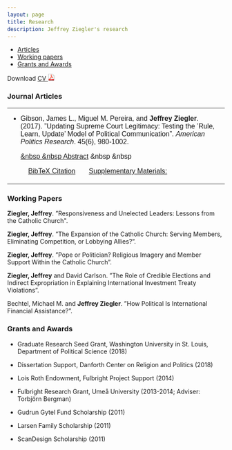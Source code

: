 ```yaml
---
layout: page
title: Research
description: Jeffrey Ziegler's research
---
```


<div class="navbar">
    <div class="navbar-inner">
        <ul class="nav">
            <li><a href="#articles">Articles</a></li>
            <li><a href="#workingPapers">Working papers</a></li>
            <li><a href="#grants">Grants and Awards</a></li>
        </ul>
    </div>
</div>
            
Download <a href="https://drive.google.com/open?id=1tBMW3yqCl2WfRwRRfyTYkDypJOkOb961">	CV <img src="icons16/pdf-icon.png" alt="hi" class="inline"/>
</a><br/>

### <a name="articles"></a>Journal Articles

<table align="center" width="80%">
	<tr>
		<td align="left" valign="center" width="75%">
			<ul>
			<li><font face="Helvetica" size="3"> Gibson, James L., Miguel M. Pereira, and <b>Jeffrey Ziegler</b>. (2017). ”Updating Supreme Court Legitimacy: Testing the ’Rule, Learn, Update’ Model of Political Communication”. <i>American Politics Research</i>. 45(6), 980-1002.<a href="https://drive.google.com/file/d/1YHqTlVkxxMtOSetTqnR4V8dhUR-LXqXT/view" [![pdf](icons16/pdf-icon.png)]</a>
<br>

&nbsp &nbsp <a onclick ="javascript:ShowHide('AbsYoungMen')" href="javascript:;" >Abstract</a> &nbsp &nbsp
<span style="font-size: 12pt;">
<div class="mid" id="GibsonPereiraZiegler2017" style="DISPLAY: none" >
Test
</div>
</span>
&nbsp &nbsp <a onclick ="javascript:ShowHide('bibGibsonPereiraZiegler2017')" href="javascript:;" >BibTeX Citation</a> &nbsp &nbsp
<span style="font-size: 12pt;">
<div class="mid" id="bibGibsonPereiraZiegler2017" style="DISPLAY: none" >
<pre>
@article{gibson2017updating,
  title={Updating Supreme Court Legitimacy: Testing the “Rule, Learn, Update” Model of Political Communication},
  author={Gibson, James L. and Pereira, Miguel M. and Ziegler, Jeffrey},
  journal={American Politics Research},
  volume={45},
  number={6},
  pages={980--1002},
  year={2017},
}
</pre>
</div> 
</span> &nbsp <a href="https://drive.google.com/file/d/1OrwLIBFuznTYT0aKuaF_1aXoW58N0UUM/view" target="_blank">Supplementary Materials:</a>    
</p>
			</font>
		</li></ul></td>
	</tr>
</table>

### <a name="workingPapers"></a>Working Papers

**Ziegler, Jeffrey**. ”Responsiveness and Unelected Leaders: Lessons from the Catholic Church".

**Ziegler, Jeffrey**. ”The Expansion of the Catholic Church: Serving Members, Eliminating Competition, or Lobbying Allies?”.

**Ziegler, Jeffrey**. ”Pope or Politician? Religious Imagery and Member Support Within the Catholic Church”.

**Ziegler, Jeffrey** and David Carlson. ”The Role of Credible Elections and Indirect Expropriation in Explaining International Investment Treaty Violations”.

Bechtel, Michael M. and **Jeffrey Ziegler**. ”How Political Is International Financial Assistance?”.

### <a name="articles"></a>Grants and Awards

- Graduate Research Seed Grant, Washington University in St. Louis, Department of Political Science (2018)

- Dissertation Support, Danforth Center on Religion and Politics (2018)

- Lois Roth Endowment, Fulbright Project Support (2014)

- Fulbright Research Grant, Umeå University (2013-2014; Adviser: Torbjörn Bergman)

- Gudrun Gytel Fund Scholarship (2011)

- Larsen Family Scholarship (2011)

- ScanDesign Scholarship (2011)
